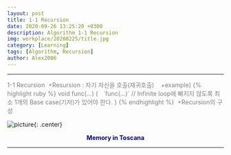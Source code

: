 ```yaml
---
layout: post
title: 1-1 Recursion
date: 2020-09-26 13:25:20 +0300
description: Algorithm 1-1 Recursion
img: workplace/20200225/title.jpg
category: [Learning]
tags: [Algorithm, Recursion]
author: Alex2006
---
```

  
  
------
<span style="color:gray">
1-1 Recursion
  +Resursion : 자기 자신을 호출(재귀호출)
    +example)
{% highlight ruby %}
	void func(...) {
	    `func(...)` // Infinite loop에 빠지지 않도록 최소 1개의 Base case(기저)가 있어야 한다.
	}
{% endhighlight %}
  +Recursion의 구성
  
</span>
  
> <span style="color:silver">
</span>  

   
![picture]({{site.baseurl}}/assets/img/workplace/20200225/landscape.jpg){: .center}
  

**<center><span style="color:navy">Memory in Toscana</span></center>**  

------
